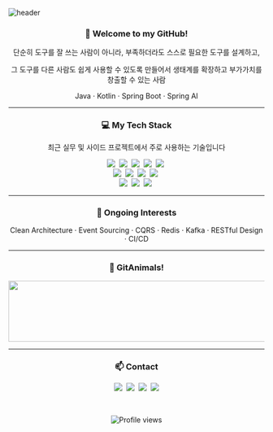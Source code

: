 <!-- Header Section -->
![header](https://capsule-render.vercel.app/api?type=Waving&color=gradient&height=280&section=header&text=Hyunwoo%20Kim&fontSize=85&fontAlign=50&fontAlignY=40)

<h3 align="center">👋 Welcome to my GitHub!</h3>
<p align="center">단순히 도구를 잘 쓰는 사람이 아니라, 부족하더라도 스스로 필요한 도구를 설계하고, </p>
<p align="center">그 도구를 다른 사람도 쉽게 사용할 수 있도록 만들어서 생태계를 확장하고 부가가치를 창출할 수 있는 사람</p>
<p align="center">Java · Kotlin · Spring Boot · Spring AI</p>

---

<h3 align="center">💻 My Tech Stack</h3>
<p align="center">최근 실무 및 사이드 프로젝트에서 주로 사용하는 기술입니다</p>

<p align="center">
  <img src="https://img.shields.io/badge/Kotlin-7F52FF?style=flat-square&logo=kotlin&logoColor=white">&nbsp;
  <img src="https://img.shields.io/badge/Spring%20Boot-6DB33F?style=flat-square&logo=springboot&logoColor=white">&nbsp;
  <img src="https://img.shields.io/badge/Spring%20Security-6DB33F?style=flat-square&logo=springsecurity&logoColor=white">&nbsp;
  <img src="https://img.shields.io/badge/JWT-000000?style=flat-square&logo=jsonwebtokens&logoColor=white">&nbsp;
  <img src="https://img.shields.io/badge/OAuth2-2F2F2F?style=flat-square&logo=openid&logoColor=white">&nbsp;
  <br>
  <img src="https://img.shields.io/badge/JPA-59666C?style=flat-square&logo=hibernate&logoColor=white">&nbsp;
  <img src="https://img.shields.io/badge/QueryDSL-000000?style=flat-square&logo=data&logoColor=white">&nbsp;
  <img src="https://img.shields.io/badge/MyBatis-5B8CFF?style=flat-square&logo=datagrip&logoColor=white">&nbsp;
  <img src="https://img.shields.io/badge/Oracle-F80000?style=flat-square&logo=oracle&logoColor=white">&nbsp;
  <br>
  <img src="https://img.shields.io/badge/GitHub-181717?style=flat-square&logo=github&logoColor=white">&nbsp;
  <img src="https://img.shields.io/badge/IntelliJIDEA-000000?style=flat-square&logo=intellijidea&logoColor=white">&nbsp;
  <img src="https://img.shields.io/badge/Linux-FCC624?style=flat-square&logo=linux&logoColor=black">&nbsp;
</p>

---

<h3 align="center">🚀 Ongoing Interests</h3>
<p align="center">
  Clean Architecture · Event Sourcing · CQRS · Redis · Kafka · RESTful Design · CI/CD
</p>

---

<h3 align="center">🐾 GitAnimals!</h3>
<div align="center">
  <a href="https://github.com/devxb/gitanimals">
    <img
      src="https://render.gitanimals.org/lines/UjiinEatingTangerines?pet-id=654130287375663973"
      width="600"
      height="120"
    />
  </a>
</div>

---

<h3 align="center">📫 Contact</h3>
<p align="center">
  <a href="mailto:1996.devjiinu@gmail.com"><img src="https://img.shields.io/badge/Gmail-D14836?style=flat-square&logo=gmail&logoColor=white"></a>&nbsp;
  <a href="mailto:kkepm012@naver.com"><img src="https://img.shields.io/badge/NaverMail-03C75A?style=flat-square&logo=naver&logoColor=white"></a>&nbsp;
  <a href="https://www.linkedin.com/in/hyunwoo-kim-9a295420b/"><img src="https://img.shields.io/badge/LinkedIn-0A66C2?style=flat-square&logo=linkedin&logoColor=white"></a>&nbsp;
  <a href="https://github.com/UjiinEatingTangerines"><img src="https://img.shields.io/badge/GitHub-181717?style=flat-square&logo=github&logoColor=white"></a>
</p>

<br/>
<p align="center">
  <img src="https://komarev.com/ghpvc/?username=UjiinEatingTangerines&style=flat-square&color=blue" alt="Profile views" />
</p>
